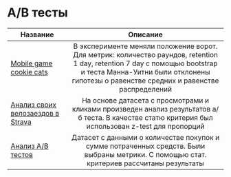 # A/B тесты

Название|Описание
-----------|:-------:
[Mobile game cookie cats](https://github.com/davyandr/pet-projects/blob/main/ab/ab_cookie_cats.ipynb)| В эксперименте меняли положение ворот. Для метрик: количество раундов, retention 1 day, retention 7 day с помощью bootstrap и теста Манна-Уитни были отклонены гипотезы о равенстве средних и равенстве распределений
[Анализ своих велозаездов в Strava](https://github.com/davyandr/pet-projects/blob/main/ab/ab_ctr.ipynb)| На основе датасета с просмотрами и кликами произведен анализ результатов а/б теста. В качестве статю критерия был использован z-test для пропорций
[Анализ A/B тестов](https://github.com/davyandr/pet-projects/blob/main/ab/ab_3.ipynb)| Датасет с данными о количестве покупок и сумме потраченных средств. Были выбраны метрики. С помощью стат. критериев рассчитаны результаты
